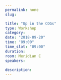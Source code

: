 ```yaml
---
permalink: none
slug:

title: "Up in the COGs"
type: Workshop
category:
date: "2018-09-20"
time: "09:00"
time_slot: "09:00"
duration:
room: Meridian C
speakers:

description:
---
```

